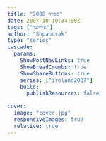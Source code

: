 ```yaml
---
title: "ספרד 2008"
date: 2007-10-10:34:00Z
tags: ["אירלנד"]
author: "Shpandrak"
type: "series"
cascade:
  params:
    ShowPostNavLinks: true
    ShowBreadCrumbs: true
    ShowShareButtons: true
    series: ["ireland2007"]
    build:
      publishResources: false

cover:
  image: "cover.jpg"
  responsiveImages: true
  relative: true
---
```

